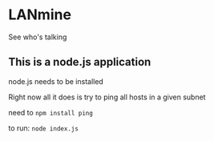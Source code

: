 # LANmine
See who's talking

## This is a node.js application
node.js needs to be installed

Right now all it does is try to ping all hosts in a given subnet

need to `npm install ping`

to run: `node index.js`
